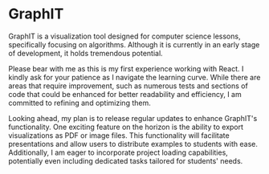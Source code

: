 # GraphIT

GraphIT is a visualization tool designed for computer science lessons, specifically focusing on algorithms. Although it is currently in an early stage of development, it holds tremendous potential.

Please bear with me as this is my first experience working with React. I kindly ask for your patience as I navigate the learning curve. While there are areas that require improvement, such as numerous tests and sections of code that could be enhanced for better readability and efficiency, I am committed to refining and optimizing them.

Looking ahead, my plan is to release regular updates to enhance GraphIT's functionality. One exciting feature on the horizon is the ability to export visualizations as PDF or image files. This functionality will facilitate presentations and allow users to distribute examples to students with ease. Additionally, I am eager to incorporate project loading capabilities, potentially even including dedicated tasks tailored for students' needs.

